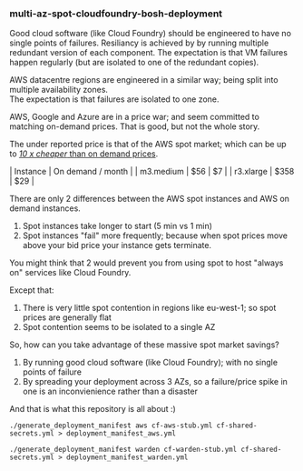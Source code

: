 ### multi-az-spot-cloudfoundry-bosh-deployment

Good cloud software (like Cloud Foundry) should be engineered to have no single points of failures.
Resiliancy is achieved by by running multiple redundant version of each component.
The expectation is that VM failures happen regularly (but are isolated to one of the redundant copies).

AWS datacentre regions are engineered in a similar way; being split into multiple availability zones.  
The expectation is that failures are isolated to one zone.

AWS, Google and Azure are in a price war; and seem committed to matching on-demand prices.  That is good, but not the whole story.

The under reported price is that of the AWS spot market; which can be up to [*10 x cheaper* than on demand prices](http://ec2pricing.iconara.info/#!/eu-west-1?sort=ram:desc&os=linux&period=monthly).

| Instance | On demand / month | 
| m3.medium | $56 | $7 |
| r3.xlarge | $358 | $29 |

There are only 2 differences between the AWS spot instances and AWS on demand instances.
1.  Spot instances take longer to start (5 min vs 1 min)
2.  Spot instances "fail" more frequently; because when spot prices move above your bid price your instance gets terminate.

You might think that 2 would prevent you from using spot to host "always on" services like Cloud Foundry.

Except that:
1. There is very little spot contention in regions like eu-west-1; so spot prices are generally flat
2. Spot contention seems to be isolated to a single AZ

So, how can you take advantage of these massive spot market savings?

1.  By running good cloud software (like Cloud Foundry); with no single points of failure
2.  By spreading your deployment across 3 AZs, so a failure/price spike in one is an inconvienience rather than a disaster

And that is what this repository is all about :)

```
./generate_deployment_manifest aws cf-aws-stub.yml cf-shared-secrets.yml > deployment_manifest_aws.yml
```


```
./generate_deployment_manifest warden cf-warden-stub.yml cf-shared-secrets.yml > deployment_manifest_warden.yml
```